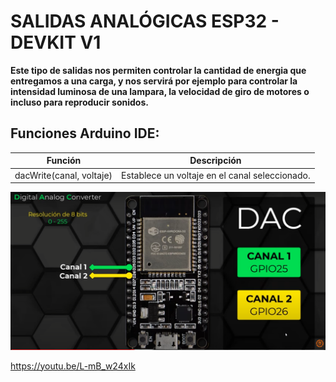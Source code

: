 # SALIDAS ANALÓGICAS ESP32 - DEVKIT V1



**Este tipo de salidas nos permiten controlar la cantidad de energia que entregamos a una carga,
y nos servirá por ejemplo para controlar la intensidad luminosa de una lampara, la velocidad de giro de motores o incluso para reproducir sonidos.**




## Funciones Arduino IDE:




| Función | Descripción |
| ------------- | ------------- |
| dacWrite(canal, voltaje) | Establece un voltaje en el canal seleccionado. 





<img src="canales.png" />


https://youtu.be/L-mB_w24xIk













